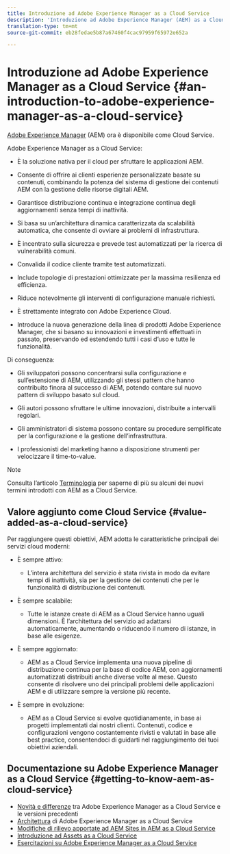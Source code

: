```yaml
---
title: Introduzione ad Adobe Experience Manager as a Cloud Service
description: 'Introduzione ad Adobe Experience Manager (AEM) as a Cloud Service. '
translation-type: tm+mt
source-git-commit: eb28fedae5b87a67460f4cac97959f65972e652a

---
```



# Introduzione ad Adobe Experience Manager as a Cloud Service {#an-introduction-to-adobe-experience-manager-as-a-cloud-service}

[Adobe Experience Manager](https://www.adobe.com/it/marketing/experience-manager.html) (AEM) ora è disponibile come Cloud Service.

Adobe Experience Manager as a Cloud Service:

* È la soluzione nativa per il cloud per sfruttare le applicazioni AEM.

* Consente di offrire ai clienti esperienze personalizzate basate su contenuti, combinando la potenza del sistema di gestione dei contenuti AEM con la gestione delle risorse digitali AEM.

* Garantisce distribuzione continua e integrazione continua degli aggiornamenti senza tempi di inattività.

* Si basa su un’architettura dinamica caratterizzata da scalabilità automatica, che consente di ovviare ai problemi di infrastruttura.

* È incentrato sulla sicurezza e prevede test automatizzati per la ricerca di vulnerabilità comuni.

* Convalida il codice cliente tramite test automatizzati.

* Include topologie di prestazioni ottimizzate per la massima resilienza ed efficienza.

* Riduce notevolmente gli interventi di configurazione manuale richiesti.

* È strettamente integrato con Adobe Experience Cloud.

* Introduce la nuova generazione della linea di prodotti Adobe Experience Manager, che si basano su innovazioni e investimenti effettuati in passato, preservando ed estendendo tutti i casi d’uso e tutte le funzionalità.

Di conseguenza:

* Gli sviluppatori possono concentrarsi sulla configurazione e sull’estensione di AEM, utilizzando gli stessi pattern che hanno contribuito finora al successo di AEM, potendo contare sul nuovo pattern di sviluppo basato sul cloud.

* Gli autori possono sfruttare le ultime innovazioni, distribuite a intervalli regolari.

* Gli amministratori di sistema possono contare su procedure semplificate per la configurazione e la gestione dell’infrastruttura.

* I professionisti del marketing hanno a disposizione strumenti per velocizzare il time-to-value.

>[!NOTE]
>
>Consulta l’articolo [Terminologia](terminology.md) per saperne di più su alcuni dei nuovi termini introdotti con AEM as a Cloud Service.

## Valore aggiunto come Cloud Service {#value-added-as-a-cloud-service}

Per raggiungere questi obiettivi, AEM adotta le caratteristiche principali dei servizi cloud moderni:

* È sempre attivo:

   * L’intera architettura del servizio è stata rivista in modo da evitare tempi di inattività, sia per la gestione dei contenuti che per le funzionalità di distribuzione dei contenuti.

* È sempre scalabile:

   * Tutte le istanze create di AEM as a Cloud Service hanno uguali dimensioni. È l’architettura del servizio ad adattarsi automaticamente, aumentando o riducendo il numero di istanze, in base alle esigenze.

* È sempre aggiornato:

   * AEM as a Cloud Service implementa una nuova pipeline di distribuzione continua per la base di codice AEM, con aggiornamenti automatizzati distribuiti anche diverse volte al mese. Questo consente di risolvere uno dei principali problemi delle applicazioni AEM e di utilizzare sempre la versione più recente.

* È sempre in evoluzione:

   * AEM as a Cloud Service si evolve quotidianamente, in base ai progetti implementati dai nostri clienti. Contenuti, codice e configurazioni vengono costantemente rivisti e valutati in base alle best practice, consentendoci di guidarti nel raggiungimento dei tuoi obiettivi aziendali.

## Documentazione su Adobe Experience Manager as a Cloud Service {#getting-to-know-aem-as-cloud-service}

* [Novità e differenze](/help/overview/what-is-new-and-different.md) tra Adobe Experience Manager as a Cloud Service e le versioni precedenti
* [Architettura](/help/core-concepts/architecture.md) di Adobe Experience Manager as a Cloud Service
* [Modifiche di rilievo apportate ad AEM Sites in AEM as a Cloud Service](/help/sites-cloud/sites-cloud-changes.md)
* [Introduzione ad Assets as a Cloud Service](/help/assets/overview.md)
* [Esercitazioni su Adobe Experience Manager as a Cloud Service](https://docs.adobe.com/content/help/en/experience-manager-learn/cloud-service/overview.html)